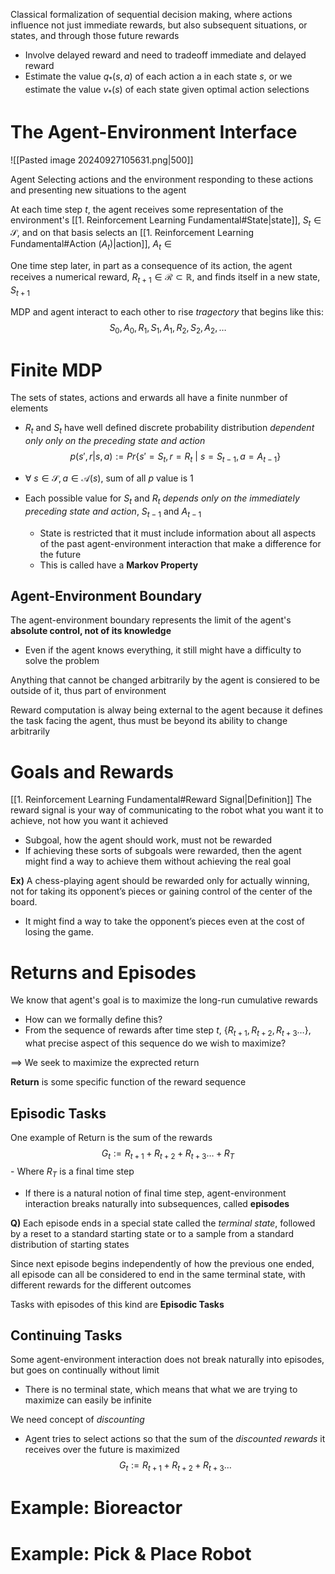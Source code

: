 Classical formalization of sequential decision making, where actions influence not just immediate rewards, but also subsequent situations, or states, and through those future rewards
- Involve delayed reward and need to tradeoff immediate and delayed reward
- Estimate the value $q_{*}(s,a)$ of each action a in each state $s$, or we estimate the value $v_{*}(s)$ of each state given optimal action selections

# The Agent-Environment Interface

![[Pasted image 20240927105631.png|500]]

Agent Selecting actions and the environment responding to these actions and presenting new situations to the agent

At each time step $t$, the agent receives some representation of the environment's [[1. Reinforcement Learning Fundamental#State|state]], $S_{t}\in \mathcal{S}$, and on that basis selects an [[1. Reinforcement Learning Fundamental#Action $(A_{t})$|action]], $A_{t}\in\mathcal{}$

One time step later, in part as a consequence of its action, the agent receives a numerical reward, $R_{t+1}\in\mathcal{R}\subset\mathbb{R}$, and finds itself in a new state, $S_{t+1}$

MDP and agent interact to each other to rise *tragectory* that begins like this:
$$S_{0}, A_{0}, R_{1}, S_{1}, A_{1}, R_{2}, S_{2}, A_{2}, \dots$$

# Finite MDP
The sets of states, actions and erwards all have a finite nunmber of elements
- $R_{t}$ and $S_{t}$ have well defined discrete probability distribution *dependent only only on the preceding state and action*
$$p(s',r |s,a) := Pr\{s'=S_{t}, r=R_{t}\text{ | }s=S_{t-1}, a=A_{t-1}\}$$

- $\forall \text{ }s\in\mathcal{S}, a\in\mathcal{A}(s)$, sum of all $p$ value is 1
- Each possible value for $S_{t}$ and $R_{t}$ *depends only on the immediately preceding state and action*, $S_{t-1}$ and $A_{t-1}$
	- State is restricted that it must include information about all aspects of the past agent-environment interaction that make a difference for the future
	- This is called have a **Markov Property**

## Agent-Environment Boundary
The agent-environment boundary represents the limit of the agent's **absolute control, not of its knowledge**
- Even if the agent knows everything, it still might have a difficulty to solve the problem

Anything that cannot be changed arbitrarily by the agent is consiered to be outside of it, thus part of environment

Reward computation is alway being external to the agent because it defines the task facing the agent, thus must be beyond its ability to change arbitrarily

# Goals and Rewards
[[1. Reinforcement Learning Fundamental#Reward Signal|Definition]]
The reward signal is your way of communicating to the robot what you want it to achieve, not how you want it achieved
- Subgoal, how the agent should work, must not be rewarded
- If achieving these sorts of subgoals were rewarded, then the agent might find a way to achieve them without achieving the real goal

**Ex)**
A chess-playing agent should be rewarded only for actually winning, not for taking its opponent’s pieces or gaining control of the center of the board.
- It might find a way to take the opponent’s pieces even at the cost of losing the game.

# Returns and Episodes
We know that agent's goal is to maximize the long-run cumulative rewards
- How can we formally define this?
- From the sequence of rewards after time step $t$, $\{R_{t+1}, R_{t+2}, R_{t+3}\dots\}$, what precise aspect of this sequence do we wish to maximize?

 $\implies$ We seek to maximize the exprected return 

**Return** is some specific function of the reward sequence

## Episodic Tasks
One example of Return is the sum of the rewards$$G_{t}:=R_{t+1}+ R_{t+2}+R_{t+3}\dots+R_{T}$$
	- Where $R_{T}$ is a final time step
- If there is a natural notion of final time step, agent-environment interaction breaks naturally into subsequences, called **episodes**

**Q)**
Each episode ends in a special state called the *terminal state*, followed by a reset to a standard starting state or to a sample from a standard distribution of starting states

Since next episode begins independently of how the previous one ended, all episode can all be considered to end in the same terminal state, with different rewards for the different outcomes

Tasks with episodes of this kind are **Episodic Tasks**

## Continuing Tasks
Some agent-environment interaction does not break naturally into episodes, but goes on continually without limit
- There is no terminal state, which means that what we are trying to maximize can easily be infinite

We need concept of *discounting* 
- Agent tries to select actions so that the sum of the *discounted rewards* it receives over the future is maximized
$$G_{t}:=R_{t+1}+ R_{t+2}+R_{t+3}\dots$$

# Example: Bioreactor

# Example: Pick & Place Robot